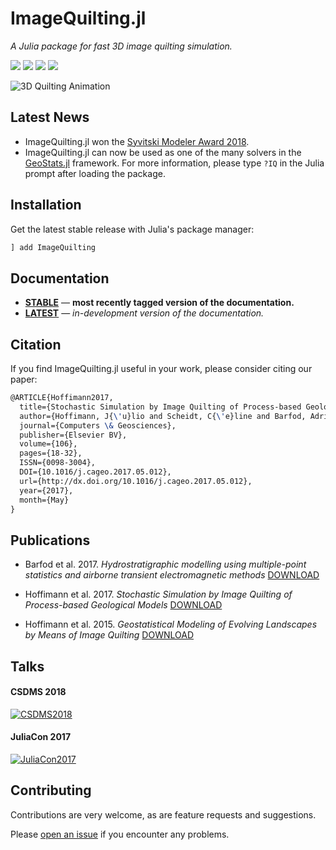 ImageQuilting.jl
================

*A Julia package for fast 3D image quilting simulation.*

[![][build-img]][build-url] [![][codecov-img]][codecov-url] [![][docs-stable-img]][docs-stable-url] [![][docs-latest-img]][docs-latest-url]

![3D Quilting Animation](docs/src/images/quilting.gif)

## Latest News
- ImageQuilting.jl won the [Syvitski Modeler Award 2018](https://csdms.colorado.edu/wiki/Student_Modeler_Award_2018).
- ImageQuilting.jl can now be used as one of the many solvers in the
[GeoStats.jl](https://github.com/JuliaEarth/GeoStats.jl) framework.
For more information, please type `?IQ` in the Julia prompt after
loading the package.

Installation
------------

Get the latest stable release with Julia's package manager:

```julia
] add ImageQuilting
```

Documentation
-------------

- [**STABLE**][docs-stable-url] &mdash; **most recently tagged version of the documentation.**
- [**LATEST**][docs-latest-url] &mdash; *in-development version of the documentation.*

Citation
--------

If you find ImageQuilting.jl useful in your work, please consider citing our paper:

```latex
@ARTICLE{Hoffimann2017,
  title={Stochastic Simulation by Image Quilting of Process-based Geological Models},
  author={Hoffimann, J{\'u}lio and Scheidt, C{\'e}line and Barfod, Adrian and Caers, Jef},
  journal={Computers \& Geosciences},
  publisher={Elsevier BV},
  volume={106},
  pages={18-32},
  ISSN={0098-3004},
  DOI={10.1016/j.cageo.2017.05.012},
  url={http://dx.doi.org/10.1016/j.cageo.2017.05.012},
  year={2017},
  month={May}
}
```

Publications
------------

- Barfod et al. 2017. *Hydrostratigraphic modelling using multiple-point statistics and airborne transient electromagnetic methods* [DOWNLOAD](https://www.researchgate.net/publication/319235285_Hydrostratigraphic_modelling_using_multiple-point_statistics_and_airborne_transient_electromagnetic_methods)

- Hoffimann et al. 2017. *Stochastic Simulation by Image Quilting of Process-based Geological Models*
[DOWNLOAD](https://www.researchgate.net/publication/317151543_Stochastic_Simulation_by_Image_Quilting_of_Process-based_Geological_Models)

- Hoffimann et al. 2015. *Geostatistical Modeling of Evolving Landscapes by Means of Image Quilting*
[DOWNLOAD](https://www.researchgate.net/publication/295902985_Geostatistical_Modeling_of_Evolving_Landscapes_by_Means_of_Image_Quilting)

Talks
-----

#### CSDMS 2018
[![CSDMS2018](https://img.youtube.com/vi/Y5KhQCapuPw/0.jpg)](https://www.youtube.com/watch?v=Y5KhQCapuPw)

#### JuliaCon 2017
[![JuliaCon2017](https://img.youtube.com/vi/YJs7jl_Y9yM/0.jpg)](https://www.youtube.com/watch?v=YJs7jl_Y9yM)

Contributing
------------

Contributions are very welcome, as are feature requests and suggestions.

Please [open an issue](https://github.com/JuliaEarth/ImageQuilting.jl/issues) if you encounter any problems.

[build-img]: https://img.shields.io/github/workflow/status/JuliaEarth/ImageQuilting.jl/CI?style=flat-square
[build-url]: https://github.com/JuliaEarth/ImageQuilting.jl/actions

[codecov-img]: https://codecov.io/gh/JuliaEarth/ImageQuilting.jl/branch/master/graph/badge.svg
[codecov-url]: https://codecov.io/gh/JuliaEarth/ImageQuilting.jl

[docs-stable-img]: https://img.shields.io/badge/docs-stable-blue.svg
[docs-stable-url]: https://JuliaEarth.github.io/ImageQuilting.jl/stable

[docs-latest-img]: https://img.shields.io/badge/docs-latest-blue.svg
[docs-latest-url]: https://JuliaEarth.github.io/ImageQuilting.jl/latest
